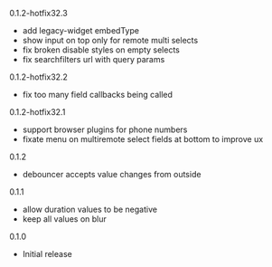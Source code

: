 0.1.2-hotfix32.3
- add legacy-widget embedType
- show input on top only for remote multi selects
- fix broken disable styles on empty selects
- fix searchfilters url with query params

0.1.2-hotfix32.2
- fix too many field callbacks being called

0.1.2-hotfix32.1
- support browser plugins for phone numbers
- fixate menu on multiremote select fields at bottom to improve ux

0.1.2
- debouncer accepts value changes from outside

0.1.1
- allow duration values to be negative
- keep all values on blur

0.1.0
- Initial release

